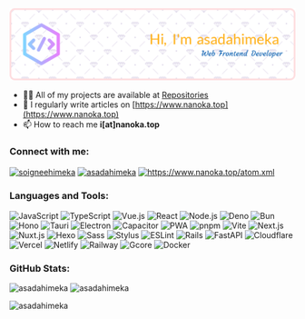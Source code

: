 <!--
### Hi there 👋
**asadahimeka/asadahimeka** is a ✨ _special_ ✨ repository because its `README.md` (this file) appears on your GitHub profile.

Here are some ideas to get you started:

- 🔭 I’m currently working on ...
- 🌱 I’m currently learning ...
- 👯 I’m looking to collaborate on ...
- 🤔 I’m looking for help with ...
- 💬 Ask me about ...
- 📫 How to reach me: ...
- 😄 Pronouns: ...
- ⚡ Fun fact: ...
-->
![Header](./github-header-image.png)

- 👨‍💻 All of my projects are available at [Repositories](https://github.com/asadahimeka?tab=repositories&q=&type=public&language=&sort=stargazers)
- 📝 I regularly write articles on [https://www.nanoka.top](https://www.nanoka.top)
- 📫 How to reach me **i[at]nanoka.top**

<h3 align="left">Connect with me:</h3>
<p align="left">
<a href="https://twitter.com/soigneehimeka" target="blank"><img align="center" src="https://raw.githubusercontent.com/rahuldkjain/github-profile-readme-generator/master/src/images/icons/Social/twitter.svg" alt="soigneehimeka" height="30" width="40" /></a>
<a href="https://instagram.com/asadahimeka" target="blank"><img align="center" src="https://raw.githubusercontent.com/rahuldkjain/github-profile-readme-generator/master/src/images/icons/Social/instagram.svg" alt="asadahimeka" height="30" width="40" /></a>
<a href="https://www.nanoka.top/atom.xml" target="blank"><img align="center" src="https://raw.githubusercontent.com/rahuldkjain/github-profile-readme-generator/master/src/images/icons/Social/rss.svg" alt="https://www.nanoka.top/atom.xml" height="30" width="40" /></a>
</p>

<h3 align="left">Languages and Tools:</h3>

  <img
    src="https://img.shields.io/badge/JavaScript-%23323330.svg?style=flat&logo=javascript&logoColor=%23F7DF1E"
    alt="JavaScript">
  <img
    src="https://img.shields.io/badge/TypeScript-%23007ACC.svg?style=flat&logo=typescript&logoColor=white"
    alt="TypeScript">
  <img
    src="https://img.shields.io/badge/Vue.js-%2335495e.svg?style=flat&logo=vuedotjs&logoColor=%234FC08D"
    alt="Vue.js">
  <img
    src="https://img.shields.io/badge/React-%2320232a.svg?style=flat&logo=react&logoColor=%2361DAFB"
    alt="React">
  <img
    src="https://img.shields.io/badge/Node.js-6DA55F?style=flat&logo=node.js&logoColor=white"
    alt="Node.js">
  <img src="https://img.shields.io/badge/Deno-%23000000.svg?style=flat&logo=Deno" alt="Deno">
  <img
    src="https://img.shields.io/badge/Bun-%23151515.svg?style=flat&logo=Bun&logoColor=%23f9f1e1"
    alt="Bun">
  <img src="https://img.shields.io/badge/Hono-E36002.svg?style=flat&logo=Hono&logoColor=white"
    alt="Hono">
  <img
    src="https://img.shields.io/badge/Tauri-24C8D8.svg?style=flat&logo=Tauri&logoColor=white"
    alt="Tauri">
  <img
    src="https://img.shields.io/badge/Electron-47848F.svg?style=flat&logo=Electron&logoColor=white"
    alt="Electron">
  <img
    src="https://img.shields.io/badge/Capacitor-119EFF.svg?style=flat&logo=Capacitor&logoColor=white"
    alt="Capacitor">
  <img src="https://img.shields.io/badge/PWA-5A0FC8.svg?style=flat&logo=PWA&logoColor=white"
    alt="PWA">
  <img src="https://img.shields.io/badge/pnpm-F69220.svg?style=flat&logo=pnpm&logoColor=white"
    alt="pnpm">
  <img src="https://img.shields.io/badge/Vite-646CFF.svg?style=flat&logo=Vite&logoColor=white"
    alt="Vite">
  <img
    src="https://img.shields.io/badge/Next.js-000000.svg?style=flat&logo=nextdotjs&logoColor=white"
    alt="Next.js">
  <img
    src="https://img.shields.io/badge/Nuxt.js-00DC82.svg?style=flat&logo=nuxtdotjs&logoColor=white"
    alt="Nuxt.js">
  <img src="https://img.shields.io/badge/Hexo-0e83cd?style=flat&logo=hexo&logoColor=white"
    alt="Hexo">
  <img src="https://img.shields.io/badge/Sass-CC6699?style=flat&logo=sass&logoColor=white"
    alt="Sass">
  <img
    src="https://img.shields.io/badge/Stylus-6da13f.svg?style=flat&logo=Stylus&logoColor=white"
    alt="Stylus">
  <img src="https://img.shields.io/badge/ESLint-4B3263?style=flat&logo=eslint&logoColor=white"
    alt="ESLint">
  <img
    src="https://img.shields.io/badge/Rails-%23CC0000.svg?style=flat&logo=ruby-on-rails&logoColor=white"
    alt="Rails">
  <img
    src="https://img.shields.io/badge/FastAPI-009688.svg?style=flat&logo=FastAPI&logoColor=white"
    alt="FastAPI">
  <img
    src="https://img.shields.io/badge/Cloudflare-F38020?style=flat&logo=Cloudflare&logoColor=white"
    alt="Cloudflare">
  <img
    src="https://img.shields.io/badge/Vercel-%23000000.svg?style=flat&logo=Vercel&logoColor=white"
    alt="Vercel">
  <img
    src="https://img.shields.io/badge/Netlify-%2300C7B7.svg?style=flat&logo=Netlify&logoColor=white"
    alt="Netlify">
  <img
    src="https://img.shields.io/badge/Railway-0B0D0E.svg?style=flat&logo=Railway&logoColor=white"
    alt="Railway">
  <img
    src="https://img.shields.io/badge/Gcore-FF4C00.svg?style=flat&logo=Gcore&logoColor=white"
    alt="Gcore">
  <img
    src="https://img.shields.io/badge/Docker-2496ED.svg?style=flat&logo=Docker&logoColor=white"
    alt="Docker">

<h3 align="left">GitHub Stats:</h3>

<p>
<img src="https://github-readme-stats.vercel.app/api/top-langs?username=asadahimeka&show_icons=true&locale=en&layout=compact&hide=html,css,xslt" alt="asadahimeka" />
<img height=165 src="https://github-readme-stats.vercel.app/api?username=asadahimeka&show_icons=true" alt="asadahimeka" />
</p>

<p><img src="https://api.moedog.org/count/@asadahimeka_readme?theme=rule34" alt="asadahimeka" /></p>

